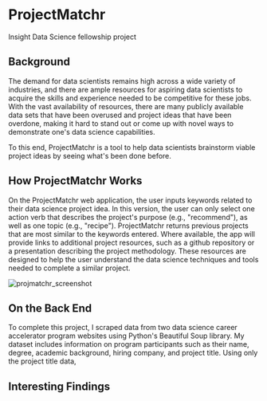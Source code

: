 # ProjectMatchr
Insight Data Science fellowship project

## Background
The demand for data scientists remains high across a wide variety of industries, and there are ample resources for aspiring data scientists to acquire the skills and experience needed to be competitive for these jobs. With the vast availability of resources, there are many publicly available data sets that have been overused and project ideas that have been overdone, making it hard to stand out or come up with novel ways to demonstrate one's data science capabilities.

To this end, ProjectMatchr is a tool to help data scientists brainstorm viable project ideas by seeing what's been done before. 

## How ProjectMatchr Works
On the ProjectMatchr web application, the user inputs keywords related to their data science project idea. In this version, the user can only select one action verb that describes the project's purpose (e.g., "recommend"), as well as one topic (e.g., "recipe"). ProjectMatchr returns previous projects that are most similar to the keywords entered. Where available, the app will provide links to additional project resources, such as a github repository or a presentation describing the project methodology. These resources are designed to help the user understand the data science techniques and tools needed to complete a similar project. 

![projmatchr_screenshot](https://user-images.githubusercontent.com/7207786/41804599-7a58121c-7667-11e8-98ab-d18e6820d76e.jpg)

## On the Back End
To complete this project, I scraped data from two data science career accelerator program websites using Python's Beautiful Soup library. My dataset includes information on program participants such as their name, degree, academic background, hiring company, and project title. Using only the project title data, 

## Interesting Findings

